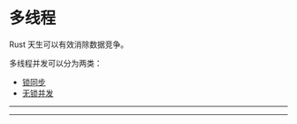 # 多线程

Rust 天生可以有效消除数据竞争。

多线程并发可以分为两类：

- [锁同步](./threads/lock.md)
- [无锁并发](./threads/lock-free.md)

---
<!-- toc -->
---
